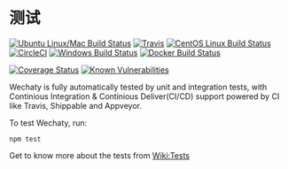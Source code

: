 # 测试

[![Ubuntu Linux/Mac Build Status](https://travis-ci.com/Chatie/wechaty.svg?branch=master)](https://travis-ci.com/Chatie/wechaty) [![Travis](https://img.shields.io/travis/Chatie/wechaty.svg?label=Ubuntu/OSX)](https://travis-ci.com/Chatie/wechaty) [![CentOS Linux Build Status](https://circleci.com/gh/Chatie/wechaty.svg?style=svg)](https://circleci.com/gh/Chatie/wechaty) [![CircleCI](https://img.shields.io/circleci/project/github/Chatie/wechaty.svg?label=CentOS)](https://circleci.com/gh/Chatie/wechaty) [![Windows Build Status](https://img.shields.io/appveyor/ci/chatie/wechaty/master.svg?label=Windows)](https://ci.appveyor.com/project/chatie/wechaty) [![Docker Build Status](https://img.shields.io/shippable/5aaf8667ec373f17004dcb66.svg?label=Docker&color=brightgreen)](https://app.shippable.com/github/Chatie/wechaty)

[![Coverage Status](https://coveralls.io/repos/github/Chatie/wechaty/badge.svg?branch=master)](https://coveralls.io/github/Chatie/wechaty?branch=master) [![Known Vulnerabilities](https://snyk.io/test/github/chatie/wechaty/badge.svg)](https://snyk.io/test/github/chatie/wechaty)

Wechaty is fully automatically tested by unit and integration tests, with Continious Integration & Continious Deliver\(CI/CD\) support powered by CI like Travis, Shippable and Appveyor.

To test Wechaty, run:

```text
npm test
```

Get to know more about the tests from [Wiki:Tests](https://github.com/chatie/wechaty/wiki/Tests)


